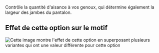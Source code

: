 Contrôle la quantité d'aisance à vos genoux, qui détermine également la largeur des jambes du pantalon.

## Effet de cette option sur le motif

![Cette image montre l'effet de cette option en superposant plusieurs variantes qui ont une valeur différente pour cette option](titan\_kneeease\_sample.svg "Effet de cette option sur le motif")
